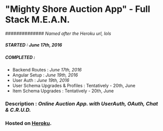 # "Mighty Shore Auction App" - Full Stack M.E.A.N.
############## *Named after the Heroku url, lols*

##### STARTED   : *June 17th, 2016*
##### COMPLETED :
  * Backend Routes  : *June 17th, 2016*
  * Angular Setup   : *June 19th, 2016*
  * User Auth       : *June 19th, 2016*
  * User Schema Upgrades & Profiles   : Tentatively - 20th, June
  * Item Schema Upgrades              : Tentatively - 20th, June

### Description : *Online Auction App. with UserAuth, OAuth, Chat & C.R.U.D.*

### Hosted on [Heroku](https://mighty-shore-12223.herokuapp.com/#/).
